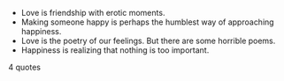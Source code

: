  - Love is friendship with erotic moments.
 - Making someone happy is perhaps the humblest way of approaching happiness.
 - Love is the poetry of our feelings. But there are some horrible poems.
 - Happiness is realizing that nothing is too important.

4 quotes
